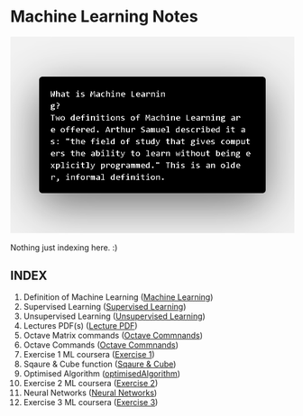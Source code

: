 # Machine Learning Notes

![Machine Learning](/ML.png)

Nothing just indexing here. :)


## INDEX
1. Definition of Machine Learning ([Machine Learning](https://github.com/sohampod/machineLearningnotes/blob/main/MachineLearning.md))
2. Supervised Learning ([Supervised Learning](https://github.com/sohampod/machineLearningnotes/blob/main/SupervisedLearning.md))
3. Unsupervised Learning ([Unsupervised Learning](https://github.com/sohampod/machineLearningnotes/blob/main/UnsupervisedLearning.md))
4. Lectures PDF(s) ([Lecture PDF](https://github.com/sohampod/machineLearningnotes/tree/main/lecturePDF))
5. Octave Matrix commands ([Octave Commnands](https://github.com/sohampod/machineLearningnotes/blob/main/octaveMatrix&Vector.md))
6. Octave Commands ([Octave Commnands](https://github.com/sohampod/machineLearningnotes/blob/main/OctaveCommands.txt))
7. Exercise 1 ML coursera ([Exercise 1](https://github.com/sohampod/machineLearningnotes/tree/main/ex1-octave))
8. Sqaure & Cube function ([Sqaure & Cube](https://github.com/sohampod/machineLearningnotes/tree/main/squareAndCube))
9. Optimised Algorithm ([optimisedAlgorithm](https://github.com/sohampod/machineLearningnotes/tree/main/optimisedAlgorithmExample))
10. Exercise 2 ML coursera ([Exercise 2](https://github.com/sohampod/machineLearningnotes/tree/main/ex2-octave))
11. Neural Networks ([Neural Networks](https://github.com/sohampod/machineLearningnotes/tree/main/neuralNetworks))
13. Exercise 3 ML coursera ([Exercise 3](https://github.com/sohampod/machineLearningnotes/tree/main/ex3-octave))